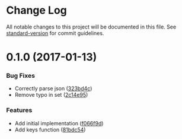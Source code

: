# Change Log

All notable changes to this project will be documented in this file. See [standard-version](https://github.com/conventional-changelog/standard-version) for commit guidelines.

<a name="0.1.0"></a>
# 0.1.0 (2017-01-13)


### Bug Fixes

* Correctly parse json ([323bd4c](https://github.com/relekang/micro-analytics-adapter-redis/commit/323bd4c))
* Remove typo in set ([2c14e95](https://github.com/relekang/micro-analytics-adapter-redis/commit/2c14e95))


### Features

* Add initial implementation ([f066f9d](https://github.com/relekang/micro-analytics-adapter-redis/commit/f066f9d))
* Add keys function ([81bdc54](https://github.com/relekang/micro-analytics-adapter-redis/commit/81bdc54))
